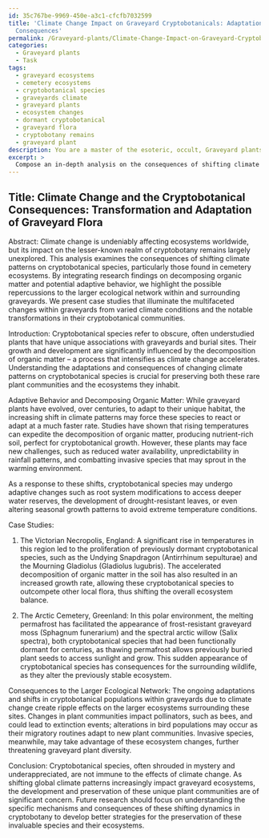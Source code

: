 ```yaml
---
id: 35c767be-9969-450e-a3c1-cfcfb7032599
title: 'Climate Change Impact on Graveyard Cryptobotanicals: Adaptations and Ecological
  Consequences'
permalink: /Graveyard-plants/Climate-Change-Impact-on-Graveyard-Cryptobotanicals-Adaptations-and-Ecological-Consequences/
categories:
  - Graveyard plants
  - Task
tags:
  - graveyard ecosystems
  - cemetery ecosystems
  - cryptobotanical species
  - graveyards climate
  - graveyard plants
  - ecosystem changes
  - dormant cryptobotanical
  - graveyard flora
  - cryptobotany remains
  - graveyard plant
description: You are a master of the esoteric, occult, Graveyard plants, you complete tasks to the absolute best of your ability, no matter if you think you were not trained to do the task specifically, you will attempt to do it anyways, since you have performed the tasks you are given with great mastery, accuracy, and deep understanding of what is requested. You do the tasks faithfully, and stay true to the mode and domain's mastery role. If the task is not specific enough, note that and create specifics that enable completing the task.
excerpt: > 
  Compose an in-depth analysis on the consequences of shifting climate patterns on the development and preservation of cryptobotanical species, specifically focusing on those found in cemetery ecosystems. In the article, explore the potential adaptations such plants may undergo, integrate research findings on the role of decomposing organic matter in fueling their growth, and expound on possible consequences to the larger ecological network within and surrounding graveyards. To enhance the complexity, include case studies of selected graveyards with varied climate conditions that have experienced notable transformations in their cryptobotanical communities.
---
```


## Title: Climate Change and the Cryptobotanical Consequences: Transformation and Adaptation of Graveyard Flora

Abstract:
Climate change is undeniably affecting ecosystems worldwide, but its impact on the lesser-known realm of cryptobotany remains largely unexplored. This analysis examines the consequences of shifting climate patterns on cryptobotanical species, particularly those found in cemetery ecosystems. By integrating research findings on decomposing organic matter and potential adaptive behavior, we highlight the possible repercussions to the larger ecological network within and surrounding graveyards. We present case studies that illuminate the multifaceted changes within graveyards from varied climate conditions and the notable transformations in their cryptobotanical communities.

Introduction:
Cryptobotanical species refer to obscure, often understudied plants that have unique associations with graveyards and burial sites. Their growth and development are significantly influenced by the decomposition of organic matter – a process that intensifies as climate change accelerates. Understanding the adaptations and consequences of changing climate patterns on cryptobotanical species is crucial for preserving both these rare plant communities and the ecosystems they inhabit.

Adaptive Behavior and Decomposing Organic Matter:
While graveyard plants have evolved, over centuries, to adapt to their unique habitat, the increasing shift in climate patterns may force these species to react or adapt at a much faster rate. Studies have shown that rising temperatures can expedite the decomposition of organic matter, producing nutrient-rich soil, perfect for cryptobotanical growth. However, these plants may face new challenges, such as reduced water availability, unpredictability in rainfall patterns, and combatting invasive species that may sprout in the warming environment.

As a response to these shifts, cryptobotanical species may undergo adaptive changes such as root system modifications to access deeper water reserves, the development of drought-resistant leaves, or even altering seasonal growth patterns to avoid extreme temperature conditions.

Case Studies:
1. The Victorian Necropolis, England:
A significant rise in temperatures in this region led to the proliferation of previously dormant cryptobotanical species, such as the Undying Snapdragon (Antirrhinum sepulturae) and the Mourning Gladiolus (Gladiolus lugubris). The accelerated decomposition of organic matter in the soil has also resulted in an increased growth rate, allowing these cryptobotanical species to outcompete other local flora, thus shifting the overall ecosystem balance.

2. The Arctic Cemetery, Greenland:
In this polar environment, the melting permafrost has facilitated the appearance of frost-resistant graveyard moss (Sphagnum funerarium) and the spectral arctic willow (Salix spectra), both cryptobotanical species that had been functionally dormant for centuries, as thawing permafrost allows previously buried plant seeds to access sunlight and grow. This sudden appearance of cryptobotanical species has consequences for the surrounding wildlife, as they alter the previously stable ecosystem.

Consequences to the Larger Ecological Network:
The ongoing adaptations and shifts in cryptobotanical populations within graveyards due to climate change create ripple effects on the larger ecosystems surrounding these sites. Changes in plant communities impact pollinators, such as bees, and could lead to extinction events; alterations in bird populations may occur as their migratory routines adapt to new plant communities. Invasive species, meanwhile, may take advantage of these ecosystem changes, further threatening graveyard plant diversity.

Conclusion:
Cryptobotanical species, often shrouded in mystery and underappreciated, are not immune to the effects of climate change. As shifting global climate patterns increasingly impact graveyard ecosystems, the development and preservation of these unique plant communities are of significant concern. Future research should focus on understanding the specific mechanisms and consequences of these shifting dynamics in cryptobotany to develop better strategies for the preservation of these invaluable species and their ecosystems.
